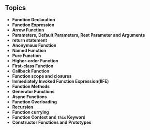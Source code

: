 ## Topics
- **Function Declaration**
- **Function Expression**
- **Arrow Function**
- **Parameters, Default Parameters, Rest Parameter and Arguments**
- **return statement**
- **Anonymous Function**
- **Named Function**
- **Pure Function**
- **Higher-order Function**
- **First-class Function**
- **Callback Function**
- **Function scope and closures**
- **Immediately Invoked Function Expression(IIFE)**
- **Function Methods**
- **Generator Functions**
- **Async Functions**
- **Function Overloading**
- **Recursion**
- **Function currying**
- **Function Context and `this` Keyword**
- **Constructor Functions and Prototypes**